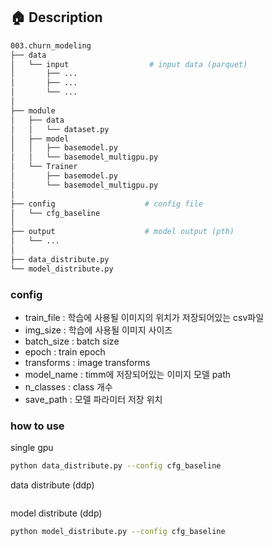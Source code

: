 ## 🏠 Description

```bash
003.churn_modeling
├── data
│   └── input                  # input data (parquet) 
│       ├── ...     
│       ├── ...
│       └── ...
│
├── module
│   ├── data
│   │   └── dataset.py
│   ├── model
│   │   ├── basemodel.py
│   │   └── basemodel_multigpu.py
│   └── Trainer
│       ├── basemodel.py
│       └── basemodel_multigpu.py
│
├── config                    # config file
│   └── cfg_baseline           
│
├── output                    # model output (pth)
│   └── ...
│
├── data_distribute.py  
└── model_distribute.py  
```

### config
- train_file : 학습에 사용될 이미지의 위치가 저장되어있는 csv파일
- img_size : 학습에 사용될 이미지 사이즈
- batch_size : batch size
- epoch : train epoch
- transforms : image transforms
- model_name : timm에 저장되어있는 이미지 모델 path
- n_classes : class 개수
- save_path : 모델 파라미터 저장 위치

### how to use
single gpu
```bash
python data_distribute.py --config cfg_baseline
```
data distribute (ddp)
```bash
```
model distribute (ddp)
```bash
python model_distribute.py --config cfg_baseline
```